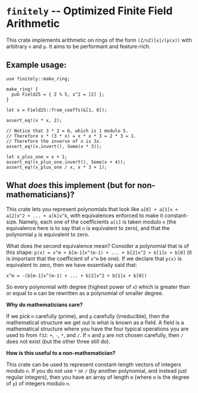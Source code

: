 # `finitely` -- Optimized Finite Field Arithmetic

This crate implements arithmetic on rings of the form `(Z/nZ)[x]/(p(x))` with arbitrary `n` and `p`. It aims to be performant and feature-rich. 

## Example usage:
```
use finitely::make_ring;

make_ring! {
  pub Field25 = { Z % 5, x^2 = [2] };
}

let x = Field25::from_coeffs(&[1, 0]);

assert_eq!(x * x, 2);

// Notice that 3 * 2 = 6, which is 1 modulo 5.
// Therefore x * (3 * x) = x * x * 3 = 2 * 3 = 1.
// Therefore the inverse of x is 3x.
assert_eq!(x.invert(), Some(x * 3));

let x_plus_one = x + 1;
assert_eq!(x_plus_one.invert(), Some(x + 4));
assert_eq!(x_plus_one / x, x * 3 + 1);
```

## What _does_ this implement (but for non-mathematicians)?
This crate lets you represent polynomials that look like `a[0] + a[1]x + a[2]x^2 + ... + a[k]x^k`, with equivalences enforced to make it constant-size. Namely, each one of the coefficients `a[i]` is taken modulo `n` (the equivalence here is to say that `n` is equivalent to zero), and that the polynomial `p` is equivalent to zero. 

What does the second equivalence mean? Consider a polynomial that is of this shape: `p(x) = x^m + b[m-1]x^(m-1) + ... + b[2]x^2 + b[1]x + b[0]` (it is important that the coefficient of `x^m` be one). If we declare that `p(x)` is equivalent to zero, then we have essentially said that:
```text
x^m = -(b[m-1]x^(m-1) + ... + b[2]x^2 + b[1]x + b[0])
```
So every polynomial with degree (highest power of `x`) which is greater than or equal to `m` can be rewritten as a polynomial of smaller degree. 

**Why do mathematicians care?**

If we pick `n` carefully (prime), and `p` carefully (irreducible), then the mathematical structure we get out is what is known as a field. A field is a mathematical structure where you have the four typical operations you are used to from `f32`: `+`, `-`, `*`, and `/`. If `n` and `p` are not chosen carefully, then `/` does not exist (but the other three still do). 

**How is this useful to a non-mathematician?**

This crate can be used to represent constant-length vectors of integers modulo `n`. If you do not use `*` or `/` (by another polynomial, and instead just regular integers), then you have an array of length `m` (where `m` is the degree of `p`) of integers modulo `n`.

